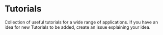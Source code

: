 # Tutorials
Collection of useful tutorials for a wide range of applications.
If you have an idea for new Tutorials to be added, create an issue explaining your idea.
